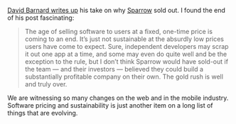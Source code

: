 [David Barnard writes up](http://appcubby.com/blog/the-sparrow-problem/) his take on why [Sparrow](http://sparrowmailapp.com/) sold out. I found the end of his post fascinating:

> The age of selling software to users at a fixed, one-time price is coming to an end. It’s just not sustainable at the absurdly low prices users have come to expect. Sure, independent developers may scrap it out one app at a time, and some may even do quite well and be the exception to the rule, but I don’t think Sparrow would have sold-out if the team — and their investors — believed they could build a substantially profitable company on their own. The gold rush is well and truly over.

We are witnessing so many changes on the web and in the mobile industry. Software pricing and sustainability is just another item on a long list of things that are evolving.
